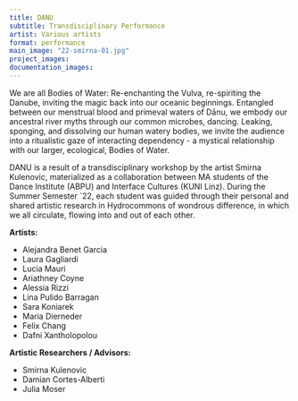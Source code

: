 ```yaml
---
title: DANU
subtitle: Transdisciplinary Performance
artist: Various artists
format: performance
main_image: "22-smirna-01.jpg"
project_images:
documentation_images:
---
```


We are all Bodies of Water: Re-enchanting the Vulva, re-spiriting the Danube, inviting the magic back into our oceanic beginnings. Entangled between our menstrual blood and primeval waters of Dānu, we embody our ancestral river myths through our common microbes, dancing. Leaking, sponging, and dissolving our human watery bodies, we invite the audience into a ritualistic gaze of interacting dependency - a mystical relationship with our larger, ecological, Bodies of Water. 
 
DANU is a result of a transdisciplinary workshop by the artist Smirna Kulenovic, materialized as a collaboration between MA students of the Dance Institute (ABPU) and Interface Cultures (KUNI Linz). During the Summer Semester ´22, each student was guided through their personal and shared artistic research in Hydrocommons of wondrous difference, in which we all circulate, flowing into and out of each other.

**Artists:**
- Alejandra Benet Garcia
- Laura Gagliardi
- Lucia Mauri
- Ariathney Coyne
- Alessia Rizzi
- Lina Pulido Barragan
- Sara Koniarek
- Maria Dierneder
- Felix Chang
- Dafni Xantholopolou

**Artistic Researchers / Advisors:**
- Smirna Kulenovic
- Damian Cortes-Alberti
- Julia Moser
